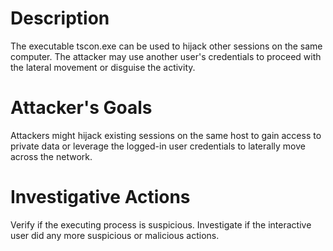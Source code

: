 # Description
The executable tscon.exe can be used to hijack other sessions on the same computer. The attacker may use another user's credentials to proceed with the lateral movement or disguise the activity.
# Attacker's Goals
Attackers might hijack existing sessions on the same host to gain access to private data or leverage the logged-in user credentials to laterally move across the network.
# Investigative Actions
Verify if the executing process is suspicious.
Investigate if the interactive user did any more suspicious or malicious actions.
